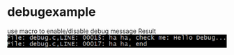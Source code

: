 # debugexample
use macro to enable/disable debug message
Result
![image](https://github.com/doremichen/debugexample/blob/master/Result.gif)
